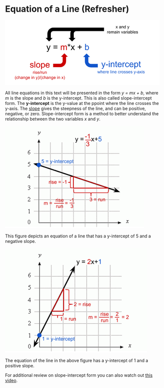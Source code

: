 <!-- Copyright (C)  Google, Runestone Interactive LLC
  This work is licensed under the Creative Commons Attribution-ShareAlike 4.0
  International License. To view a copy of this license, visit
  http://creativecommons.org/licenses/by-sa/4.0/. -->

Equation of a Line (Refresher)
==============================

![Slope intercept form: y equals m times x plus b.](figures/equation_of_a_line.png)

All line equations in this text will be presented in the form *y = mx +
b*, where *m* is the slope and *b* is the y-intercept. This is also
called slope-intercept form. The **y-intercept** is the y-value at the
ppoint where the line crosses the y-axis. The
[slope](interpreting_slope.md) gives the
steepness of the line, and can be positive, negative, or zero.
Slope-intercept form is a method to better understand the relationship
between the two variables *x* and *y*.

![A graph of the equation y equals negative one third times x plus five and the slope is negative.](figures/negative_slope.png)

This figure depicts an equation of a line that has a y-intercept of 5
and a negative slope.

![A graph of the equation of y equals 2 times x plus one.](figures/positive_slope.png)

The equation of the line in the above figure has a y-intercept of 1 and
a positive slope.

For additional review on slope-intercept form you can also watch out
[this
video](https://www.khanacademy.org/math/algebra/x2f8bb11595b61c86:forms-of-linear-equations/x2f8bb11595b61c86:intro-to-slope-intercept-form/v/slope-intercept-form).
